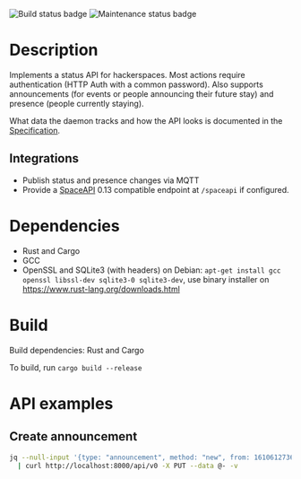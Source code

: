 ![Build status badge](https://img.shields.io/gitlab/pipeline/clubstatus/clubstatusd.svg?gitlab_url=https%3A%2F%2Fgitlab.aachen.ccc.de)
![Maintenance status badge](https://img.shields.io/maintenance/yes/2025.svg)

# Description
Implements a status API for hackerspaces. Most actions require authentication
(HTTP Auth with a common password). Also supports announcements (for events or
people announcing their future stay) and presence (people currently staying).

What data the daemon tracks and how the API looks is documented in the [Specification](api-specification.md).

## Integrations
* Publish status and presence changes via MQTT
* Provide a [SpaceAPI](https://spaceapi.io/) 0.13 compatible endpoint at
  `/spaceapi` if configured.

# Dependencies
* Rust and Cargo
* GCC
* OpenSSL and SQLite3 (with headers)
on Debian: `apt-get install gcc openssl libssl-dev sqlite3-0 sqlite3-dev`, use
binary installer on https://www.rust-lang.org/downloads.html

# Build
Build dependencies: Rust and Cargo

To build, run `cargo build --release`

# API examples
## Create announcement
```sh
jq --null-input '{type: "announcement", method: "new", from: 1610612736, to: 1610612737, note: "2^29 * 3", user: "Hans", public: false}' \
  | curl http://localhost:8000/api/v0 -X PUT --data @- -v
```
